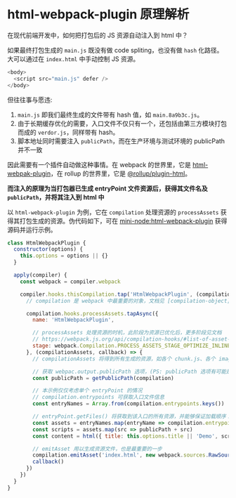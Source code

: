 # html-webpack-plugin 原理解析

在现代前端开发中，如何把打包后的 JS 资源自动注入到 html 中？

如果最终打包生成的 `main.js` 既没有做 code spliting，也没有做 `hash` 化路径。大可以通过在 `index.html` 中手动控制 JS 资源。

``` js
<body>
  <script src="main.js" defer />
</body>
```

但往往事与愿违:

1. `main.js` 即我们最终生成的文件带有 hash 值，如 `main.8a9b3c.js`。
1. 由于长期缓存优化的需要，入口文件不仅只有一个，还包括由第三方模块打包而成的 `verdor.js`，同样带有 hash。
1. 脚本地址同时需要注入 `publicPath`，而在生产环境与测试环境的 publicPath 并不一致

因此需要有一个插件自动做这种事情。在 webpack 的世界里，它是 [html-webpak-plugin](https://github.com/jantimon/html-webpack-plugin)，在 rollup 的世界里，它是 [@rollup/plugin-html](https://github.com/rollup/plugins/tree/master/packages/html)。

**而注入的原理为当打包器已生成 entryPoint 文件资源后，获得其文件名及 `publicPath`，并将其注入到 html 中**

以 `html-webpack-plugin` 为例，它在 `compilation` 处理资源的 `processAssets` 获得其打包生成的资源。伪代码如下，可在 [mini-node:html-webpack-plugin](https://github.com/shfshanyue/mini-code/tree/master/code/html-webpack-plugin) 获得源码并运行示例。

``` js
class HtmlWebpackPlugin {
  constructor(options) {
    this.options = options || {}
  }

  apply(compiler) {
    const webpack = compiler.webpack

    compiler.hooks.thisCompilation.tap('HtmlWebpackPlugin', (compilation) => {
      // compilation 是 webpack 中最重要的对象，文档见 [compilation-object](https://webpack.js.org/api/compilation-object/#compilation-object-methods)

      compilation.hooks.processAssets.tapAsync({
        name: 'HtmlWebpackPlugin',

        // processAssets 处理资源的时机，此阶段为资源已优化后，更多阶段见文档
        // https://webpack.js.org/api/compilation-hooks/#list-of-asset-processing-stages
        stage: webpack.Compilation.PROCESS_ASSETS_STAGE_OPTIMIZE_INLINE
      }, (compilationAssets, callback) => {
        // compilationAssets 将得到所有生成的资源，如各个 chunk.js、各个 image、css

        // 获取 webpac.output.publicPath 选项，(PS: publicPath 选项有可能是通过函数设置)
        const publicPath = getPublicPath(compilation)

        // 本示例仅仅考虑单个 entryPoint 的情况
        // compilation.entrypoints 可获取入口文件信息
        const entryNames = Array.from(compilation.entrypoints.keys())

        // entryPoint.getFiles() 将获取到该入口的所有资源，并能够保证加载顺序！！！如 runtime-chunk -> main-chunk
        const assets = entryNames.map(entryName => compilation.entrypoints.get(entryName).getFiles()).flat()
        const scripts = assets.map(src => publicPath + src)
        const content = html({ title: this.options.title || 'Demo', scripts })

        // emitAsset 用以生成资源文件，也是最重要的一步
        compilation.emitAsset('index.html', new webpack.sources.RawSource(content))
        callback()
      })
    })
  }
}
```